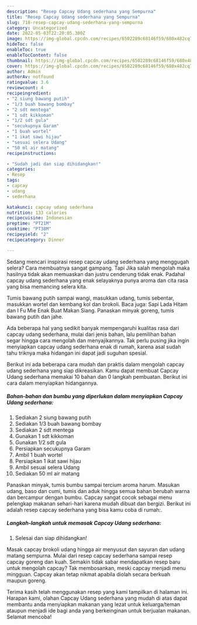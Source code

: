 ```yaml
---
description: "Resep Capcay Udang sederhana yang Sempurna"
title: "Resep Capcay Udang sederhana yang Sempurna"
slug: 718-resep-capcay-udang-sederhana-yang-sempurna
category: Uncategorized
date: 2022-05-03T22:20:05.300Z
image: https://img-global.cpcdn.com/recipes/6502289c68146f59/680x482cq70/capcay-udang-sederhana-foto-resep-utama.jpg
hideToc: false
enableToc: true
enableTocContent: false
thumbnail: https://img-global.cpcdn.com/recipes/6502289c68146f59/680x482cq70/capcay-udang-sederhana-foto-resep-utama.jpg
cover: https://img-global.cpcdn.com/recipes/6502289c68146f59/680x482cq70/capcay-udang-sederhana-foto-resep-utama.jpg
author: Admin
authorAv: notfound
ratingvalue: 3.6
reviewcount: 4
recipeingredient:
- "2 siung bawang putih"
- "1/3 buah bawang bombay"
- "2 sdt mentega"
- "1 sdt kikkoman"
- "1/2 sdt gula"
- "secukupnya Garam"
- "1 buah wortel"
- "1 ikat sawi hijau"
- "sesuai selera Udang"
- "50 ml air matang"
recipeinstructions:

- "Sudah jadi dan siap dihidangkan!"
categories:
- Resep
tags:
- capcay
- udang
- sederhana

katakunci: capcay udang sederhana 
nutrition: 133 calories
recipecuisine: Indonesian
preptime: "PT21M"
cooktime: "PT38M"
recipeyield: "2"
recipecategory: Dinner

---
```



Sedang mencari inspirasi resep capcay udang sederhana yang menggugah selera? Cara membuatnya sangat gampang. Tapi Jika salah mengolah maka hasilnya tidak akan memuaskan dan justru cenderung tidak enak. Padahal capcay udang sederhana yang enak selayaknya punya aroma dan cita rasa yang bisa memancing selera kita.


Tumis bawang putih sampai wangi, masukkan udang, tumis sebentar, masukkan wortel dan kembang kol dan brokoli. Baca juga: Sapi Lada Hitam dan I Fu Mie Enak Buat Makan Siang. Panaskan minyak goreng, tumis bawang putih dan jahe.

Ada beberapa hal yang sedikit banyak mempengaruhi kualitas rasa dari capcay udang sederhana, mulai dari jenis bahan, lalu pemilihan bahan segar hingga cara mengolah dan menyajikannya. Tak perlu pusing jika ingin menyiapkan capcay udang sederhana enak di rumah, karena asal sudah tahu triknya maka hidangan ini dapat jadi suguhan spesial.


Berikut ini ada beberapa cara mudah dan praktis dalam mengolah capcay udang sederhana yang siap dikreasikan. Kamu dapat membuat Capcay Udang sederhana memakai 10 bahan dan 0 langkah pembuatan. Berikut ini cara dalam menyiapkan hidangannya.

<!--inarticleads1-->

##### Bahan-bahan dan bumbu yang diperlukan dalam menyiapkan Capcay Udang sederhana:

1. Sediakan 2 siung bawang putih
1. Sediakan 1/3 buah bawang bombay
1. Sediakan 2 sdt mentega
1. Gunakan 1 sdt kikkoman
1. Gunakan 1/2 sdt gula
1. Persiapkan secukupnya Garam
1. Ambil 1 buah wortel
1. Persiapkan 1 ikat sawi hijau
1. Ambil sesuai selera Udang
1. Sediakan 50 ml air matang


Panaskan minyak, tumis bumbu sampai tercium aroma harum. Masukan udang, baso dan cumi, tumis dan aduk hingga semua bahan berubah warna dan bercampur dengan bumbu. Capcay sangat cocok sebagai menu pelengkap makanan sehari-hari karena mudah dibuat dan bergizi. Berikut ini adalah resep capcay sederhana yang bisa kamu coba di rumah:. 

<!--inarticleads2-->

##### Langkah-langkah untuk memasak Capcay Udang sederhana:


1. Selesai dan siap dihidangkan!

Masak capcay brokoli udang hingga air menyusut dan sayuran dan udang matang sempurna. Mulai dari resep capcay sederhana sampai resep capcay goreng dan kuah. Semakin tidak sabar mendapatkan resep baru untuk mengolah capcay? Tak membosankan, meski capcay menjadi menu mingguan. Capcay akan tetap nikmat apabila diolah secara berkuah maupun goreng. 

Terima kasih telah menggunakan resep yang kami tampilkan di halaman ini. Harapan kami, olahan Capcay Udang sederhana yang mudah di atas dapat membantu anda menyiapkan makanan yang lezat untuk keluarga/teman ataupun menjadi ide bagi anda yang berkeinginan untuk berjualan makanan. Selamat mencoba!
